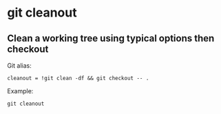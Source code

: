 # git cleanout

## Clean a working tree using typical options then checkout

Git alias:

```git
cleanout = !git clean -df && git checkout -- .
```

Example:

```shell
git cleanout
```
